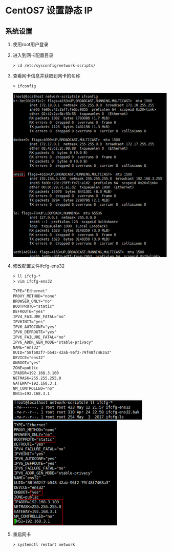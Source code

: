 # CentOS7 设置静态 IP

## 系统设置

1.  使用root用户登录<br>

2.  进入到网卡配置目录<br>

    ```命令
    > cd /etc/sysconfig/network-scripts/
    ```

3.  查看网卡信息并获取到网卡的名称<br>

    ```命令
    > ifconfig
    ```

    ![第3步](images/01_3_1.png)<br>

4.  修改配置文件ifcfg-ens32<br>

    ```命令
    > ll ifcfg-*
    > vim ifcfg-ens32
    ```

    ```内容
    TYPE="Ethernet"
    PROXY_METHOD="none"
    BROWSER_ONLY="no"
    BOOTPROTO="static"
    DEFROUTE="yes"
    IPV4_FAILURE_FATAL="no"
    IPV6INIT="yes"
    IPV6_AUTOCONF="yes"
    IPV6_DEFROUTE="yes"
    IPV6_FAILURE_FATAL="no"
    IPV6_ADDR_GEN_MODE="stable-privacy"
    NAME="ens32"
    UUID="58f602f7-b543-42ab-96f2-79f48f7463a3"
    DEVICE="ens32"
    ONBOOT="yes"
    ZONE=public
    IPADDR=192.168.3.100
    NETMASK=255.255.255.0
    GATEWAY=192.168.3.1
    NM_CONTROLLED="no"
    DNS1=192.168.3.1
    ```

    ![第4步-1](images/01_4_1.png)<br>
    ![第4步-2](images/01_4_2.png)<br>

5.  重启网卡

    ```命令
    > systemctl restart network
    ```
